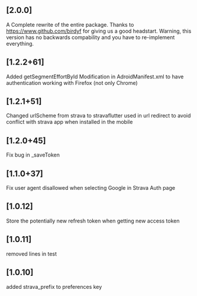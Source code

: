 ## [2.0.0]
A Complete rewrite of the entire package. Thanks to https://www.github.com/birdyf for giving us a good headstart.
Warning, this version has no backwards compability and you have to re-implement everything. 

## [1.2.2+61]
Added getSegmentEffortById
Modification in AdroidManifest.xml to have authentication working with Firefox (not only Chrome)

## [1.2.1+51] 
Changed urlScheme from strava to stravaflutter used in url redirect to avoid conflict with strava app when installed in the mobile

## [1.2.0+45] 
Fix bug in _saveToken 


## [1.1.0+37] 
Fix user agent disallowed when selecting Google in Strava Auth page

## [1.0.12] 
Store the potentially new refresh token when getting new access token

## [1.0.11]  
 removed lines in test

## [1.0.10]  
added strava_prefix to preferences key

